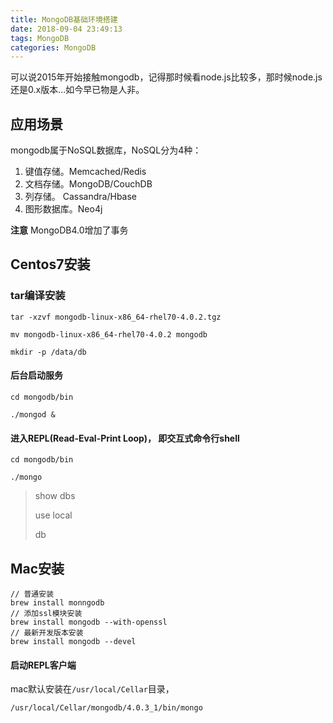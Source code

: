 ```yaml
---
title: MongoDB基础环境搭建
date: 2018-09-04 23:49:13
tags: MongoDB
categories: MongoDB
---
```

可以说2015年开始接触mongodb，记得那时候看node.js比较多，那时候node.js还是0.x版本...如今早已物是人非。

<!-- more -->
## 应用场景
mongodb属于NoSQL数据库，NoSQL分为4种：

1. 键值存储。Memcached/Redis
2. 文档存储。MongoDB/CouchDB
3. 列存储。 Cassandra/Hbase
4. 图形数据库。Neo4j

**注意** MongoDB4.0增加了事务

## Centos7安装

### tar编译安装
	
	tar -xzvf mongodb-linux-x86_64-rhel70-4.0.2.tgz

	mv mongodb-linux-x86_64-rhel70-4.0.2 mongodb

	mkdir -p /data/db

#### 后台启动服务

	cd mongodb/bin

	./mongod &

#### 进入REPL(Read-Eval-Print Loop)， 即交互式命令行shell

	cd mongodb/bin

	./mongo

> show dbs
> 
> use local
> 
> db


## Mac安装

	// 普通安装
	brew install monngodb
	// 添加ssl模块安装
	brew install mongodb --with-openssl
	// 最新开发版本安装
	brew install mongodb --devel

#### 启动REPL客户端
mac默认安装在`/usr/local/Cellar`目录，

	/usr/local/Cellar/mongodb/4.0.3_1/bin/mongo